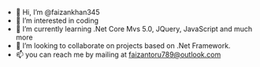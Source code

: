 - 👋 Hi, I’m @faizankhan345
- 👀 I’m interested in coding
- 🌱 I’m currently learning .Net Core Mvs 5.0, JQuery, JavaScript and much more
- 💞️ I’m looking to collaborate on projects based on .Net Framework.
- 📫 you can reach me by mailing at faizantoru789@outlook.com

<!---
faizankhan345/faizankhan345 is a ✨ special ✨ repository because its `README.md` (this file) appears on your GitHub profile.
You can click the Preview link to take a look at your changes.
--->
